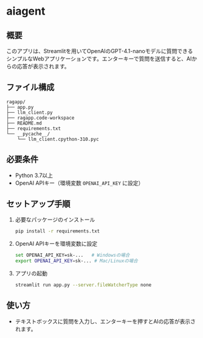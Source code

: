 # aiagent

## 概要
このアプリは、Streamlitを用いてOpenAIのGPT-4.1-nanoモデルに質問できるシンプルなWebアプリケーションです。エンターキーで質問を送信すると、AIからの応答が表示されます。

## ファイル構成
```
ragapp/
├── app.py
├── llm_client.py
├── ragapp.code-workspace
├── README.md
├── requirements.txt
└── __pycache__/
    └── llm_client.cpython-310.pyc
```

## 必要条件
- Python 3.7以上
- OpenAI APIキー（環境変数 `OPENAI_API_KEY` に設定）

## セットアップ手順
1. 必要なパッケージのインストール
   ```bash
   pip install -r requirements.txt
   ```
2. OpenAI APIキーを環境変数に設定
   ```bash
   set OPENAI_API_KEY=sk-...   # Windowsの場合
   export OPENAI_API_KEY=sk-... # Mac/Linuxの場合
   ```
3. アプリの起動
   ```bash
   streamlit run app.py --server.fileWatcherType none
   ```


## 使い方
- テキストボックスに質問を入力し、エンターキーを押すとAIの応答が表示されます。
